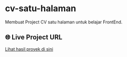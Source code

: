 # cv-satu-halaman

Membuat Project CV satu halaman untuk belajar FrontEnd.

## 🌐 Live Project URL
[Lihat hasil proyek di sini](https://rulzzbot.github.io/cv-satu-halaman/)

